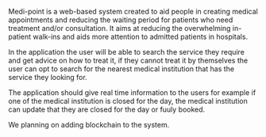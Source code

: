 Medi-point is a web-based system created to aid people in creating medical  appointments and reducing the waiting period for patients who need treatment and/or consultation. 
It aims at reducing the overwhelming in-patient walk-ins and aids more attention  to admitted patients in hospitals.

In the application the user will be able to search the service they require and get advice on how to treat it, if they cannot treat it by themselves the user can opt to search 
for the nearest medical institution that has the service they looking for.

The application should give real time information to the users for example if one of the medical institution is closed for the day, the medical institution can update that they are closed for the 
day or fuuly booked.

We planning on adding blockchain to the system.
